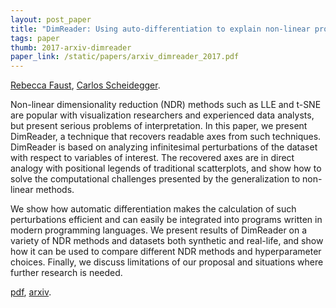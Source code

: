 ```yaml
---
layout: post_paper
title: "DimReader: Using auto-differentiation to explain non-linear projections"
tags: paper
thumb: 2017-arxiv-dimreader
paper_link: /static/papers/arxiv_dimreader_2017.pdf
---
```


[Rebecca Faust](https://rjfaust.github.io/), [Carlos Scheidegger](/).

Non-linear dimensionality reduction (NDR) methods such as LLE and
t-SNE are popular with visualization researchers and experienced data
analysts, but present serious problems of interpretation. In this
paper, we present DimReader, a technique that recovers readable axes
from such techniques. DimReader is based on analyzing infinitesimal
perturbations of the dataset with respect to variables of
interest. The recovered axes are in direct analogy with positional
legends of traditional scatterplots, and show how to solve the
computational challenges presented by the generalization to non-linear
methods.

We show how automatic differentiation makes the calculation of such
perturbations efficient and can easily be integrated into programs
written in modern programming languages. We present results of
DimReader on a variety of NDR methods and datasets both synthetic and
real-life, and show how it can be used to compare different NDR
methods and hyperparameter choices. Finally, we discuss limitations of
our proposal and situations where further research is needed.

[pdf](/static/papers/arxiv_dimreader_2017.pdf), [arxiv](https://arxiv.org/abs/1710.00992).
